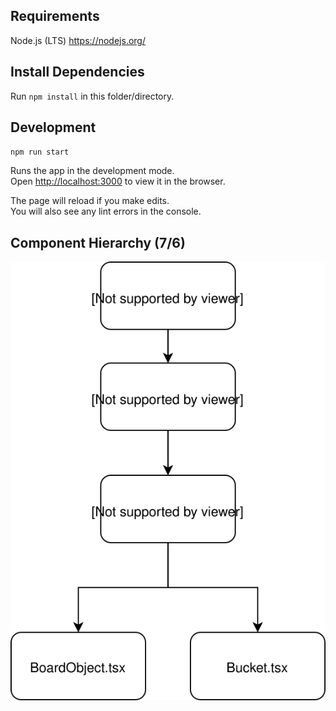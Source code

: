 ## Requirements

Node.js (LTS) https://nodejs.org/

## Install Dependencies

Run `npm install` in this folder/directory.

## Development

`npm run start`

Runs the app in the development mode.<br>
Open [http://localhost:3000](http://localhost:3000) to view it in the browser.

The page will reload if you make edits.<br>
You will also see any lint errors in the console.

## Component Hierarchy (7/6)

![Hierarchy](./docs/RuleGameComponentHierarchy.svg)
